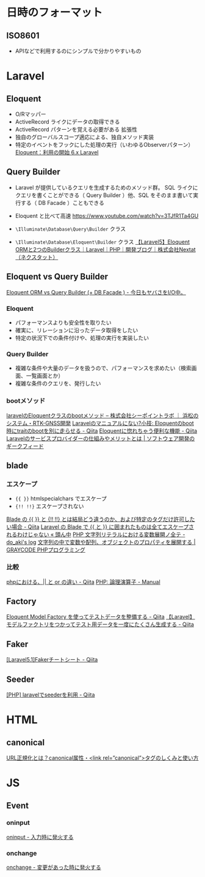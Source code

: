 # 日時のフォーマット
## ISO8601
- APIなどで利用するのにシンプルで分かりやすいもの

# Laravel
## Eloquent
- O/Rマッパー
- ActiveRecord ライクにデータの取得できる
- ActiveRecord パターンを覚える必要がある
拡張性
- 独自のグローバルスコープ適応による、独自メソッド実装
- 特定のイベントをフックにした処理の実行（いわゆるObserverパターン）
[Eloquent：利用の開始 6.x Laravel](https://readouble.com/laravel/6.x/ja/eloquent.html)

## Query Builder
- Laravel が提供しているクエリを生成するためのメソッド群。
SQL ライクにクエリを書くことができる（ Query Builder ）他、SQL をそのまま書いて実行する（ DB Facade ）こともできる
- Eloquent と比べて高速
https://www.youtube.com/watch?v=3TJfR1Ta4GU

- `\Illuminate\Database\Query\Builder` クラス
- `\Illuminate\Database\Eloquent\Builder` クラス
[【Laravel5】Eloquent ORMと2つのBuilderクラス｜Laravel｜PHP｜開発ブログ｜株式会社Nextat（ネクスタット）](https://nextat.co.jp/staff/archives/131)

## Eloquent vs Query Builder
[Eloquent ORM vs Query Builder (+ DB Facade ) - 今日もヤバさをI/O中。](https://cocoeyes02.hatenadiary.jp/entry/2018/12/08/231033)
### Eloquent
- パフォーマンスよりも安全性を取りたい
- 確実に、リレーションに沿ったデータ取得をしたい
- 特定の状況下での条件付けや、処理の実行を実装したい
### Query Builder
- 複雑な条件や大量のデータを扱うので、パフォーマンスを求めたい（検索画面、一覧画面とか）
- 複雑な条件のクエリを、発行したい

### bootメソッド
[laravelのEloquentクラスのbootメソッド &#8211; 株式会社シーポイントラボ ｜ 浜松のシステム・RTK-GNSS開発](https://cpoint-lab.co.jp/article/201812/6681/)
[Laravelのマニュアルにない?小技: Eloquentのboot時にtraitのbootを別に走らせる - Qiita](https://qiita.com/niisan-tokyo/items/d3be588b53df8fa0278c)
[Eloquentに惚れちゃう便利な機能 - Qiita](https://qiita.com/henriquebremenkanp/items/e21de43e4b9079265d7f)
[Laravelのサービスプロバイダーの仕組みやメリットとは | ソフトウェア開発のギークフィード](https://www.geekfeed.co.jp/geekblog/laravel-service-providers)


## blade
### エスケープ
- `{{ }}`
htmlspecialchars でエスケープ
- `{!! !!}`
エスケープされない

[Blade の {{ }} と {!! !!} とは結局どう違うのか、および特定のタグだけ許可したい場合 - Qiita](https://qiita.com/nunulk/items/8b2f248348c6ccedd88e)
[Laravel の Blade で {{ と }} に囲まれたものは全てエスケープされるわけじゃない &laquo; 頭ん中](https://www.msng.info/archives/2016/01/laravel-blade-braces-dont-always-escape.php)
[ PHP 文字列リテラルにおける変数展開ノ全テ - do_aki&#39;s log](https://do-aki.hatenablog.jp/entry/20131218/1387335279)
[文字列の中で変数や配列、オブジェクトのプロパティを展開する | GRAYCODE PHPプログラミング](https://gray-code.com/php/using-variable-in-string/)

### 比較
[phpにおける、|| と or の違い - Qiita](https://qiita.com/Keech/items/54a2760ede488d127f04)
[PHP: 論理演算子 - Manual ](https://www.php.net/manual/ja/language.operators.logical.php)


## Factory
[Eloquent Model Factory を使ってテストデータを整備する - Qiita](https://qiita.com/nunulk/items/06370af1594a10faa749)
[【Laravel】モデルファクトリをつかってテスト用データを一度にたくさん生成する - Qiita](https://qiita.com/shin1kt/items/022c2b8d576c203d8cf1)

## Faker
[[Laravel5.1]Fakerチートシート - Qiita](https://qiita.com/tosite0345/items/1d47961947a6770053af)

## Seeder
[[PHP] laravelでseederを利用 - Qiita](https://qiita.com/kshimadutsu/items/f2558419718b47ed0c5d)


# HTML
## canonical
[URL正規化とは？canonical属性・&lt;link rel=”canonical”&gt;タグのしくみと使い方](https://www.gyro-n.com/seo/hack/canonical/)

# JS
## Event
### oninput
[oninput - 入力時に発火する](https://syncer.jp/javascript-reference/event-handler/oninput)
### onchange
[onchange - 変更があった時に発火する](https://syncer.jp/javascript-reference/event-handler/onchange)

